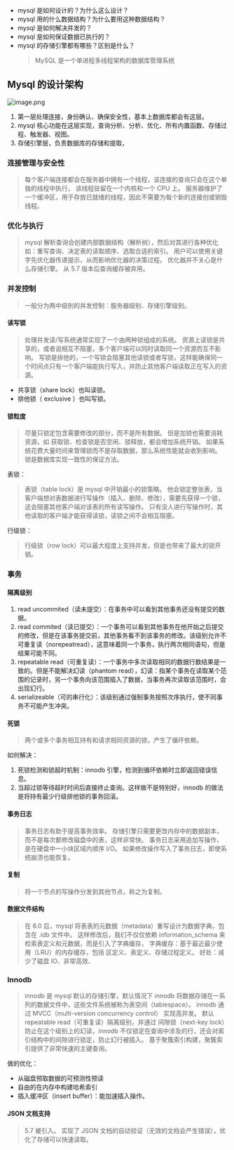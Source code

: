 - mysql 是如何设计的？为什么这么设计？
- mysql 用的什么数据结构？为什么要用这种数据结构？
- mysql 是如何解决并发的？
- mysql 是如何保证数据已执行的？
- mysql 的存储引擎都有哪些？区别是什么？
  > MySQL 是一个单进程多线程架构的数据库管理系统

## Mysql 的设计架构

![image.png](https://cdn.nlark.com/yuque/0/2022/png/25799318/1669077910969-9eee48c2-0a5b-4996-b7d3-4f499d16fbe5.png#averageHue=%23f9f9f9&clientId=u3d1ce0d7-6da4-4&crop=0&crop=0&crop=1&crop=1&from=paste&id=ub84c660e&margin=%5Bobject%20Object%5D&name=image.png&originHeight=729&originWidth=1440&originalType=url&ratio=1&rotation=0&showTitle=false&size=149155&status=done&style=none&taskId=uab7c9dde-f818-4929-b530-5463bc813c3&title=)

1. 第一层处理连接，身份确认、确保安全性，基本上数据库都会有这层。
2. mysql 核心功能在这层实现，查询分析、分析、优化、所有内置函数、存储过程、触发器、视图。
3. 存储引擎层，负责数据库的存储和提取，

### 连接管理与安全性

> 每个客户端连接都会在服务器中拥有一个线程，该连接的查询只会在这个单独的线程中执行，
> 该线程驻留在一个内核和一个 CPU 上。
> 服务器维护了一个缓冲区，用于存放已就绪的线程，因此不需要为每个新的连接创或销毁线程。

### 优化与执行

> mysql 解析查询会创建内部数据结构（解析树），然后对其进行各种优化
> 如：重写查询、决定表的读取顺序、选取合适的索引。
> 用户可以使用关键字先优化器传递提示，从而影响优化器的决策过程。
> 优化器并不关心是什么存储引擎。
> 从 5.7 版本后查询缓存被弃用。

### 并发控制

> 一般分为两中级别的并发控制：服务器级别、存储引擎级别。

#### 读写锁

> 处理并发读/写系统通常实现了一个由两种锁组成的系统。
> 资源上读锁是共享的，或者说相互不阻塞，多个客户端可以同时读取同一个资源而互不影响。
> 写锁是排他的，一个写锁会阻塞其他读锁或者写锁，这样能确保同一个时间点只有一个客户端能执行写入，并防止其他客户端读取正在写入的资源。

- 共享锁（share lock）也叫读锁。
- 排他锁（ exclusive ）也叫写锁。

#### 锁粒度

> 尽量只锁定包含需要修改的部分，而不是所有数据。
> 但是加锁也需要消耗资源，如 获取锁、检查锁是否空闲、锁释放，都会增加系统开销。
> 如果系统花费大量时间来管理锁而不是存取数据，那么系统性能就会收到影响。
> 锁是数据库实现一致性的保证方法。

表锁：

> 表锁（table lock）是 mysql 中开销最小的锁策略。
> 他会锁定整张表，当客户端想对表数据进行写操作（插入、删除、修改），需要先获得一个锁，这会阻塞其他客户端对该表的所有读写操作。
> 只有没人进行写操作时，其他读取的客户端才能获得读锁，读锁之间不会相互阻塞。

行级锁：

> 行级锁（row lock）可以最大程度上支持并发，但是也带来了最大的锁开销。

### 事务

#### 隔离级别

1. read uncommited（读未提交）：在事务中可以看到其他事务还没有提交的数据。
2. read commited（读已提交）：一个事务可以看到其他事务在他开始之后提交的修改，但是在该事务提交前，其他事务看不到该事务的修改。该级别允许不可重复读（norepeatread），这意味着同一个事务，执行两次相同语句，但是结果可能不同。
3. repeatable read（可重复读）：一个事务中多次读取相同的数据行数结果是一致的。但是不能解决幻读（phantom read），幻读：指某个事务在读取某个范围的记录时，另一个事务向该范围插入了数据，当事务再次读取该范围时，会出现幻行。
4. serializeable（可的串行化）：该级别通过强制事务按照次序执行，使不同事务不可能产生冲突。

#### 死锁

> 两个或多个事务相互持有和请求相同资源的锁，产生了循环依赖。

如何解决：

1. 死锁检测和锁超时机制：innodb 引擎，检测到循环依赖时立即返回错误信息。
2. 当超过锁等待超时时间后直接终止查询。这样做不是特别好，innodb 的做法是将持有最少行级排他锁的事务回滚。

#### 事务日志

> 事务日志有助于提高事务效率。
> 存储引擎只需要更改内存中的数据副本，而不是每次都修改磁盘中的表，这样非常快。
> 事务日志采用追加写操作，是在硬盘中一小块区域内顺序 I/O。
> 如果修改操作写入了事务日志，即使系统崩溃也能恢复。

#### 复制

> 将一个节点的写操作分发到其他节点，称之为复制。

#### 数据文件结构

> 在 8.0 后，mysql 将表表的元数据（metadata）重写设计为数据字典，包含在 .idb 文件中。
> 这样修改后，我们不仅仅依赖 information_schema 来检索表定义和元数据，而是引入了字典缓存，
> 字典缓存：基于最近最少使用（LRU）的内存缓存，包括 区定义、表定义、存储过程定义。
> 好处：减少了磁盘 IO、非常高效、

####

### Innodb

> innodb 是 mysql 默认的存储引擎，默认情况下 innodb 将数据存储在一系列的数据文件中，这些文件系统被称为表空间（tablespace）。
> innodb 通过 MVCC（multi-version concurrency control） 实现高并发。
> 默认 repeatable read（可重复读）隔离级别，并通过 间隙锁（next-key lock）防止在这个级别上的幻读，innodb 不仅锁定在查询中涉及的行，还会对索引结构中的间隙进行锁定，防止幻行被插入。
> 基于聚簇索引构建，聚簇索引提供了非常快速的主键查询。

做的优化：

- 从磁盘预取数据的可预测性预读
- 自由的在内存中构建哈希索引
- 插入缓冲区（insert buffer）：能加速插入操作。

#### JSON 文档支持

> 5.7 被引入。
> 实现了 JSON 文档的自动验证（无效的文档会产生错误），优化了存储可以快速读取。

